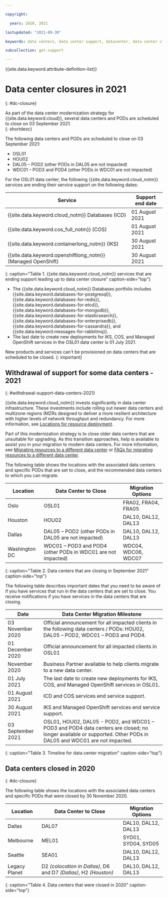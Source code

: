 ```yaml
---

copyright:

  years: 2020, 2021

lastupdated: "2021-09-30"

keywords: data centers, data center support, datacenter, data center closure

subcollection: get-support

---
```


{{site.data.keyword.attribute-definition-list}}

# Data center closures in 2021
{: #dc-closure}

As part of the data center modernization strategy for {{site.data.keyword.cloud}}, several data centers and PODs are scheduled to close on 03 September 2021.  
{: shortdesc}

The following data centers and PODs are scheduled to close on 03 September 2021:
* OSL01
* HOU02
* DAL05 – POD2 (other PODs in DAL05 are not impacted)
* WDC01 – POD3 and POD4 (other PODs in WDC01 are not impacted)

For the OSL01 data center, the following {{site.data.keyword.cloud_notm}} services are ending their service support on the following dates:  

| Service        | Support end date |
|----------------|---------------------------------|
| {{site.data.keyword.cloud_notm}} Databases (ICD) | 01 August 2021 |
| {{site.data.keyword.cos_full_notm}} (COS) | 01 August 2021 |
| {{site.data.keyword.containerlong_notm}} (IKS)  | 30 August 2021 |
| {{site.data.keyword.openshiftlong_notm}} (Managed OpenShift) | 30 August 2021 |
{: caption="Table 1. {{site.data.keyword.cloud_notm}} services that are ending support leading up to data center closure" caption-side="top"}

* The {{site.data.keyword.cloud_notm}} Databases portfolio includes {{site.data.keyword.databases-for-postgresql}}, {{site.data.keyword.databases-for-redis}}, {{site.data.keyword.databases-for-etcd}}, {{site.data.keyword.databases-for-mongodb}}, {{site.data.keyword.databases-for-elasticsearch}}, {{site.data.keyword.databases-for-enterprisedb}}, {{site.data.keyword.databases-for-cassandra}}, and {{site.data.keyword.messages-for-rabbitmq}}. 
* The last date to create new deployments for IKS, COS, and Managed OpenShift services in the OSL01 data center is 01 July 2021.

New products and services can't be provisioned on data centers that are scheduled to be closed. 
{: important}


## Withdrawal of support for some data centers - 2021
{: #withdrawal-support-data-centers-2021}

{{site.data.keyword.cloud_notm}} invests significantly in data center infrastructure. These investments include rolling out newer data centers and multizone regions (MZRs designed to deliver a more resilient architecture with higher levels of network throughput and redundancy. For more information, see [Locations for resource deployment](/docs/overview?topic=overview-locations).

Part of this modernization strategy is to close older data centers that are unsuitable for upgrading. As this transition approaches, help is available to assist you in your migration to modern data centers. For more information, see [Migrating resources to a different data center](/docs/account?topic=account-migrate-data-center) or [FAQs for migrating resources to a different data center](/docs/account?topic=account-faqs-dc-closure).

The following table shows the locations with the associated data centers and specific PODs that are set to close, and the recommended data centers to which you can migrate.  

| Location      | Data Center to Close |  Migration Options  |
|---------------|----------------------|---------------------|
| Oslo          | OSL01                | FRA02, FRA04, FRA05 | 
| Houston       | HOU02                | DAL10, DAL12, DAL13 | 
| Dallas        | DAL05 – POD2 (other PODs in DAL05 are not impacted)  | DAL10, DAL12, DAL13  | 
| Washington DC | WDC01 – POD3 and POD4 (other PODs in WDC01 are not impacted) | WDC04, WDC06, WDC07 | 
{: caption="Table 2. Data centers that are closing in September 2021" caption-side="top"}

The following table describes important dates that you need to be aware of if you have services that run in the data centers that are set to close. You receive notifications if you have services in the data centers that are closing.

| Date           | Data Center Migration Milestone |
|----------------|---------------------------------|
| 03 November 2020 | Official announcement for all impacted clients in the following data centers / PODs: HOU02, DAL05 – POD2, WDC01 – POD3 and POD4. |
| 01 December 2020 | Official announcement for all impacted clients in OSL01 |
| November 2020    | Business Partner available to help clients migrate to a new data center. |
| 01 July 2021     | The last date to create new deployments for IKS, COS, and Managed OpenShift services in OSL01. |
| 01 August 2021   | ICD and COS services end service support. |
| 30 August 2021    | IKS and Managed OpenShift services end service support. |
| 03 September 2021 | OSL01, HOU02, DAL05 - POD2, and WDC01 – POD3 and POD4 data centers are closed; no longer available or supported. Other PODs in DAL05 and WDC01 are not impacted. |
{: caption="Table 3. Timeline for data center migration" caption-side="top"}


## Data centers closed in 2020
{: #dc-closure}

The following table shows the locations with the associated data centers and specific PODs that were closed by 30 November 2020. 

| Location      | Data Center to Close | Migration Options |
|---------------|----------------------|-------------------|
| Dallas        | DAL07 | DAL10, DAL12, DAL13 | 
| Melbourne     | MEL01 | SYD01, SYD04, SYD05 |
| Seattle       | SEA01 | DAL10, DAL12, DAL13 |
| Legacy Planet | D2 *(colocation in Dallas)*, D6 and D7 *(Dallas)*, H2 *(Houston)*  | DAL10, DAL12, DAL13 |
{: caption="Table 4. Data centers that were closed in 2020" caption-side="top"}

